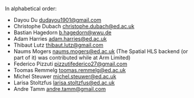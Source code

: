 In alphabetical order:

 - Dayou Du <dudayou1901@gmail.com>
 - Christophe Dubach <christophe.dubach@ed.ac.uk>
 - Bastian Hagedorn <b.hagedorn@wwu.de>
 - Adam Harries <adam.harries@ed.ac.uk>
 - Thibaut Lutz <thibaut.lutz@gmail.com>
 - Naums Mogers <naums.mogers@ed.ac.uk> (The Spatial HLS backend (or part of it) was contributed while at Arm Limited)
 - Federico Pizzuti <pizzutifederico27@gmail.com>
 - Toomas Remmelg <toomas.remmelg@ed.ac.uk>
 - Michel Steuwer <michel.steuwer@ed.ac.uk>
 - Larisa Stoltzfus <larisa.stoltzfus@ed.ac.uk>
 - Andre Tamm <andre.tamm@gmail.com>

